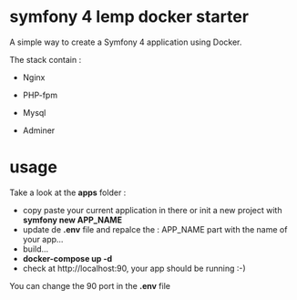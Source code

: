 # symfony 4 lemp docker starter


A simple way to create a Symfony 4 application using Docker.

The stack contain :

 - Nginx

 - PHP-fpm

 - Mysql

 - Adminer

# usage

Take a look at the __apps__ folder :
 - copy paste your current application in there or init a new project with __symfony new APP_NAME__
 - update de __.env__ file and repalce the : APP_NAME part with the name of your app...
 - build...
 - __docker-compose up -d__ 
 - check at http://localhost:90, your app should be running :-)
 
You can change the 90 port in the __.env__ file




